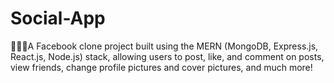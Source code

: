 # Social-App
🚀🚀🙌A Facebook clone project built using the MERN (MongoDB, Express.js, React.js, Node.js) stack, allowing users to post, like, and comment on posts, view friends, change profile pictures and cover pictures, and much more!
